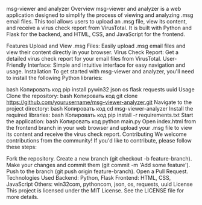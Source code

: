 msg-viewer and analyzer
Overview
msg-viewer and analyzer is a web application designed to simplify the process of viewing and analyzing .msg email files. This tool allows users to upload an .msg file, view its content, and receive a virus check report from VirusTotal. It is built with Python and Flask for the backend, and HTML, CSS, and JavaScript for the frontend.

Features
Upload and View .msg Files: Easily upload .msg email files and view their content directly in your browser.
Virus Check Report: Get a detailed virus check report for your email files from VirusTotal.
User-Friendly Interface: Simple and intuitive interface for easy navigation and usage.
Installation
To get started with msg-viewer and analyzer, you'll need to install the following Python libraries:

bash
Копировать код
pip install pywin32 json os flask requests uuid
Usage
Clone the repository:
bash
Копировать код
git clone https://github.com/yourusername/msg-viewer-analyzer.git
Navigate to the project directory:
bash
Копировать код
cd msg-viewer-analyzer
Install the required libraries:
bash
Копировать код
pip install -r requirements.txt
Start the application:
bash
Копировать код
python main.py
Open index.html from the frontend branch in your web browser and upload your .msg file to view its content and receive the virus check report.
Contributing
We welcome contributions from the community! If you'd like to contribute, please follow these steps:

Fork the repository.
Create a new branch (git checkout -b feature-branch).
Make your changes and commit them (git commit -m 'Add some feature').
Push to the branch (git push origin feature-branch).
Open a Pull Request.
Technologies Used
Backend: Python, Flask
Frontend: HTML, CSS, JavaScript
Others: win32com, pythoncom, json, os, requests, uuid
License
This project is licensed under the MIT License. See the LICENSE file for more details.
